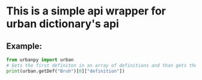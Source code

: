 # This is a simple api wrapper for urban dictionary's api
## Example:
```py
from urbanpy import urban
# Gets the first definiton in an array of definitions and than gets the definiton value from the dictionary.
print(urban.getDef("Bruh")[0]["definition"])

```
